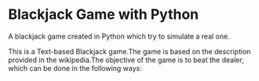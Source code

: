 # Blackjack Game with Python

A blackjack game created in Python which try to simulate a real one.

This is a Text-based Blackjack game.The game is based on the description provided in the wikipedia.The objective of the game is to beat the dealer, which can be done in the following ways:

